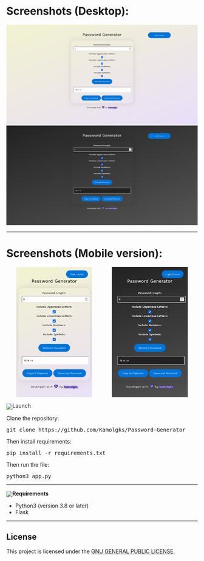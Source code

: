 # Screenshots (Desktop):

<img src="./static/images/desktop__v1.png">
<img src="./static/images/desktop__v2.png">

---

<!-- # Screenshots (Mobile):

<img src="./static/images/mobile__v1.png">
<img src="./static/images/mobile__v2.png">
--> 

# Screenshots (Mobile version): 

<div style="display: flex; justify-content: space-around;">
  <img src="./static/images/mobile__v1.png" alt="Image 1" width="200" />
  <img src="./static/images/mobile__v2.png" alt="Image 2" width="200" />
</div>

<p><img src="https://cdn-icons-png.flaticon.com/512/10273/10273288.png" height="60" align="center">Launch</p>

Clone the repository:

<pre lang="bash">git clone https://github.com/Kamolgks/Password-Generator</pre>
  
Then install requirements:

<pre lang="bash">pip install -r requirements.txt</pre>

Then run the file:

<pre lang="bash">python3 app.py</pre>

---

**<p><img src="https://cdn-icons-png.flaticon.com/512/6802/6802548.png" height="60" align="center">Requirements</p>**

- Python3 (version 3.8 or later)
- Flask

---

## License

This project is licensed under the [GNU GENERAL PUBLIC LICENSE](LICENSE).
